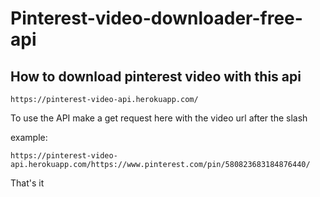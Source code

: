 # Pinterest-video-downloader-free-api

## How to download pinterest video with this api

    https://pinterest-video-api.herokuapp.com/


To use the API make a get request here with the video url after the slash

example: 

    https://pinterest-video-api.herokuapp.com/https://www.pinterest.com/pin/580823683184876440/
    
That's it

